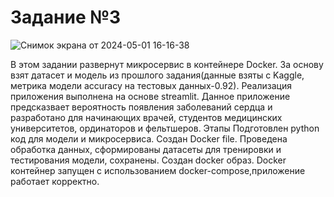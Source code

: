 # Задание №3
![Снимок экрана от 2024-05-01 16-16-38](https://github.com/OlgaKonshina/MLOps_URFU/assets/149665681/8437545b-d501-4fe5-a255-c5f867658078)

В этом задании развернут микросервис в контейнере Docker. За основу взят датасет и модель из прошлого задания(данные взяты с Kaggle,  метрика модели accuracy на тестовых данных-0.92). Реализация приложения выполнена на основе streamlit. Данное приложение предсказвает вероятность появления заболеваний сердца и разработано для начинающих врачей, студентов медицинских университетов, ординаторов и фельтшеров.
Этапы
Подготовлен python код для модели и микросервиса.
Создан Docker file.
Проведена обработка данных, сформированы датасеты для тренировки и тестирования модели, сохранены.
Создан docker образ.
Docker контейнер запущен с использованием docker-compose,приложение работает корректно.
